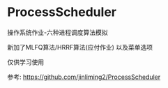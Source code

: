 # ProcessScheduler

操作系统作业-六种进程调度算法模拟 

新加了MLFQ算法/HRRF算法(应付作业) 以及菜单选项 

仅供学习使用 

参考: https://github.com/jinliming2/ProcessScheduler

